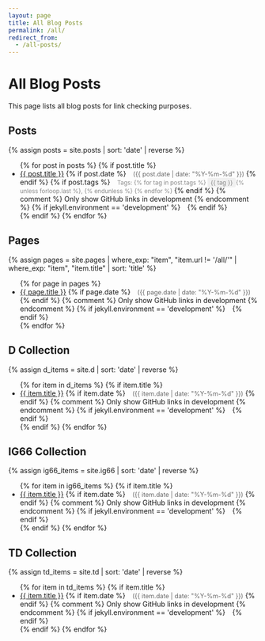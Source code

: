 ```yaml
---
layout: page
title: All Blog Posts
permalink: /all/
redirect_from:
  - /all-posts/
---
```


# All Blog Posts

This page lists all blog posts for link checking purposes.

## Posts
{% assign posts = site.posts | sort: 'date' | reverse %}
<ul>
{% for post in posts %}
  {% if post.title %}
  <li>
    <a href="{{ post.url | relative_url }}">{{ post.title }}</a>
    {% if post.date %}
    <span class="post-date">({{ post.date | date: "%Y-%m-%d" }})</span>
    {% endif %}
    {% if post.tags %}
    <span class="post-tags">
      Tags: 
      {% for tag in post.tags %}
        <span class="tag">{{ tag }}</span>{% unless forloop.last %}, {% endunless %}
      {% endfor %}
    </span>
    {% endif %}
    {% comment %} Only show GitHub links in development {% endcomment %}
    {% if jekyll.environment == 'development' %}
    <a href="https://github.com/idvorkin/idvorkin.github.io/blob/main/{{ post.path }}" class="github-link" target="_blank">
      <i class="fab fa-github"></i>
    </a>
    {% endif %}
  </li>
  {% endif %}
{% endfor %}
</ul>

## Pages
{% assign pages = site.pages | where_exp: "item", "item.url != '/all/'" | where_exp: "item", "item.title" | sort: 'title' %}
<ul>
{% for page in pages %}
  <li>
    <a href="{{ page.url | relative_url }}">{{ page.title }}</a>
    {% if page.date %}
    <span class="post-date">({{ page.date | date: "%Y-%m-%d" }})</span>
    {% endif %}
    {% comment %} Only show GitHub links in development {% endcomment %}
    {% if jekyll.environment == 'development' %}
    <a href="https://github.com/idvorkin/idvorkin.github.io/blob/main/{{ page.path }}" class="github-link" target="_blank">
      <i class="fab fa-github"></i>
    </a>
    {% endif %}
  </li>
{% endfor %}
</ul>

## D Collection
{% assign d_items = site.d | sort: 'date' | reverse %}
<ul>
{% for item in d_items %}
  {% if item.title %}
  <li>
    <a href="{{ item.url | relative_url }}">{{ item.title }}</a>
    {% if item.date %}
    <span class="post-date">({{ item.date | date: "%Y-%m-%d" }})</span>
    {% endif %}
    {% comment %} Only show GitHub links in development {% endcomment %}
    {% if jekyll.environment == 'development' %}
    <a href="https://github.com/idvorkin/idvorkin.github.io/blob/main/{{ item.path }}" class="github-link" target="_blank">
      <i class="fab fa-github"></i>
    </a>
    {% endif %}
  </li>
  {% endif %}
{% endfor %}
</ul>

## IG66 Collection
{% assign ig66_items = site.ig66 | sort: 'date' | reverse %}
<ul>
{% for item in ig66_items %}
  {% if item.title %}
  <li>
    <a href="{{ item.url | relative_url }}">{{ item.title }}</a>
    {% if item.date %}
    <span class="post-date">({{ item.date | date: "%Y-%m-%d" }})</span>
    {% endif %}
    {% comment %} Only show GitHub links in development {% endcomment %}
    {% if jekyll.environment == 'development' %}
    <a href="https://github.com/idvorkin/idvorkin.github.io/blob/main/{{ item.path }}" class="github-link" target="_blank">
      <i class="fab fa-github"></i>
    </a>
    {% endif %}
  </li>
  {% endif %}
{% endfor %}
</ul>

## TD Collection
{% assign td_items = site.td | sort: 'date' | reverse %}
<ul>
{% for item in td_items %}
  {% if item.title %}
  <li>
    <a href="{{ item.url | relative_url }}">{{ item.title }}</a>
    {% if item.date %}
    <span class="post-date">({{ item.date | date: "%Y-%m-%d" }})</span>
    {% endif %}
    {% comment %} Only show GitHub links in development {% endcomment %}
    {% if jekyll.environment == 'development' %}
    <a href="https://github.com/idvorkin/idvorkin.github.io/blob/main/{{ item.path }}" class="github-link" target="_blank">
      <i class="fab fa-github"></i>
    </a>
    {% endif %}
  </li>
  {% endif %}
{% endfor %}
</ul>

<style>
.post-date {
  color: #666;
  font-size: 0.9em;
  margin-left: 10px;
}
.post-tags {
  color: #888;
  font-size: 0.85em;
  margin-left: 10px;
}
.tag {
  background: #f0f0f0;
  padding: 2px 6px;
  border-radius: 3px;
}
.github-link {
  margin-left: 10px;
  color: #666;
  text-decoration: none;
}
.github-link:hover {
  color: #333;
}
</style>